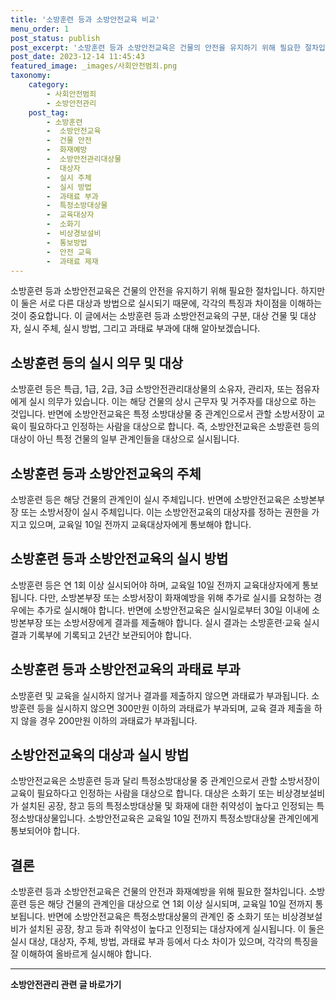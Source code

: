 ```yaml
---
title: '소방훈련 등과 소방안전교육 비교'
menu_order: 1
post_status: publish
post_excerpt: '소방훈련 등과 소방안전교육은 건물의 안전을 유지하기 위해 필요한 절차입니다. 하지만 이 둘은 서로 다른 대상과 방법으로 실시되기 때문에, 각각의 특징과 차이점을 이해하는 것이 중요합니다. 이 글에서는 소방훈련 등과 소방안전교육의 구분, 대상 건물 및 대상자, 실시 주체, 실시 방법, 그리고 과태료 부과에 대해 알아보겠습니다.'
post_date: 2023-12-14 11:45:43
featured_image: _images/사회안전범죄.png
taxonomy:
    category:
        - 사회안전범죄
        - 소방안전관리
    post_tag:
        - 소방훈련
        -  소방안전교육
        -  건물 안전
        -  화재예방
        -  소방안전관리대상물
        -  대상자
        -  실시 주체
        -  실시 방법
        -  과태료 부과
        -  특정소방대상물
        -  교육대상자
        -  소화기
        -  비상경보설비
        -  통보방법
        -  안전 교육
        -  과태료 제재
---
```



소방훈련 등과 소방안전교육은 건물의 안전을 유지하기 위해 필요한 절차입니다. 하지만 이 둘은 서로 다른 대상과 방법으로 실시되기 때문에, 각각의 특징과 차이점을 이해하는 것이 중요합니다. 이 글에서는 소방훈련 등과 소방안전교육의 구분, 대상 건물 및 대상자, 실시 주체, 실시 방법, 그리고 과태료 부과에 대해 알아보겠습니다.

## 소방훈련 등의 실시 의무 및 대상

소방훈련 등은 특급, 1급, 2급, 3급 소방안전관리대상물의 소유자, 관리자, 또는 점유자에게 실시 의무가 있습니다. 이는 해당 건물의 상시 근무자 및 거주자를 대상으로 하는 것입니다. 반면에 소방안전교육은 특정 소방대상물 중 관계인으로서 관할 소방서장이 교육이 필요하다고 인정하는 사람을 대상으로 합니다. 즉, 소방안전교육은 소방훈련 등의 대상이 아닌 특정 건물의 일부 관계인들을 대상으로 실시됩니다.

## 소방훈련 등과 소방안전교육의 주체

소방훈련 등은 해당 건물의 관계인이 실시 주체입니다. 반면에 소방안전교육은 소방본부장 또는 소방서장이 실시 주체입니다. 이는 소방안전교육의 대상자를 정하는 권한을 가지고 있으며, 교육일 10일 전까지 교육대상자에게 통보해야 합니다.

## 소방훈련 등과 소방안전교육의 실시 방법

소방훈련 등은 연 1회 이상 실시되어야 하며, 교육일 10일 전까지 교육대상자에게 통보됩니다. 다만, 소방본부장 또는 소방서장이 화재예방을 위해 추가로 실시를 요청하는 경우에는 추가로 실시해야 합니다. 반면에 소방안전교육은 실시일로부터 30일 이내에 소방본부장 또는 소방서장에게 결과를 제출해야 합니다. 실시 결과는 소방훈련·교육 실시 결과 기록부에 기록되고 2년간 보관되어야 합니다.

## 소방훈련 등과 소방안전교육의 과태료 부과

소방훈련 및 교육을 실시하지 않거나 결과를 제출하지 않으면 과태료가 부과됩니다. 소방훈련 등을 실시하지 않으면 300만원 이하의 과태료가 부과되며, 교육 결과 제출을 하지 않을 경우 200만원 이하의 과태료가 부과됩니다.

## 소방안전교육의 대상과 실시 방법

소방안전교육은 소방훈련 등과 달리 특정소방대상물 중 관계인으로서 관할 소방서장이 교육이 필요하다고 인정하는 사람을 대상으로 합니다. 대상은 소화기 또는 비상경보설비가 설치된 공장, 창고 등의 특정소방대상물 및 화재에 대한 취약성이 높다고 인정되는 특정소방대상물입니다. 소방안전교육은 교육일 10일 전까지 특정소방대상물 관계인에게 통보되어야 합니다.

## 결론

소방훈련 등과 소방안전교육은 건물의 안전과 화재예방을 위해 필요한 절차입니다. 소방훈련 등은 해당 건물의 관계인을 대상으로 연 1회 이상 실시되며, 교육일 10일 전까지 통보됩니다. 반면에 소방안전교육은 특정소방대상물의 관계인 중 소화기 또는 비상경보설비가 설치된 공장, 창고 등과 취약성이 높다고 인정되는 대상자에게 실시됩니다. 이 둘은 실시 대상, 대상자, 주체, 방법, 과태료 부과 등에서 다소 차이가 있으며, 각각의 특징을 잘 이해하여 올바르게 실시해야 합니다.
<!-- wp:separator -->
<hr class="wp-block-separator has-alpha-channel-opacity"/>
<!-- /wp:separator -->

<!-- wp:group {"backgroundColor":"base","layout":{"type":"constrained"}} -->
<div class="wp-block-group has-base-background-color has-background"><!-- wp:paragraph {"align":"center","fontSize":"medium"} -->
<p class="has-text-align-center has-large-font-size"><strong>소방안전관리 관련 글 바로가기</strong></p>
<!-- /wp:paragraph -->


<!-- wp:latest-posts
{"categories":[{"id":30967,"count":19,"description":"","link":"https://uknowlaw.com/category/%ec%86%8c%eb%b0%a9%ec%95%88%ec%a0%84%ea%b4%80%eb%a6%ac/","name":"소방안전관리","slug":"소방안전관리","taxonomy":"category","parent":0,"meta":[],"_links":{"self":[{"href":"https://uknowlaw.com/wp-json/wp/v2/categories/30967"}],"collection":[{"href":"https://uknowlaw.com/wp-json/wp/v2/categories"}],"about":[{"href":"https://uknowlaw.com/wp-json/wp/v2/taxonomies/category"}],"wp:post_type":[{"href":"https://uknowlaw.com/wp-json/wp/v2/posts?categories=30967"}],"curies":[{"name":"wp","href":"https://api.w.org/{rel}","templated":true}]}}],"postsToShow":100,"excerptLength":28,"postLayout":"grid","columns":2,"featuredImageAlign":"left","featuredImageSizeSlug":"large","fontSize":"small"} /--></div>
<!-- /wp:group -->